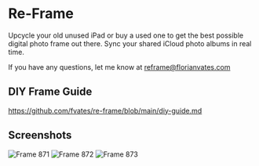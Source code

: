 # Re-Frame

Upcycle your old unused iPad or buy a used one to get the best possible digital photo frame out there.
Sync your shared iCloud photo albums in real time.

If you have any questions, let me know at reframe@florianvates.com

## DIY Frame Guide
https://github.com/fvates/re-frame/blob/main/diy-guide.md

## Screenshots

![Frame 871](https://github.com/fvates/re-frame/assets/25427271/a3b403f9-c32a-4af7-aba3-58988bf47613)
![Frame 872](https://github.com/fvates/re-frame/assets/25427271/03ca30c1-7168-48b0-981f-3a031b72e513)
![Frame 873](https://github.com/fvates/re-frame/assets/25427271/4d2a9471-b136-477b-bca8-92153bc19186)
